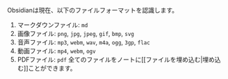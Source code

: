 Obsidianは現在、以下のファイルフォーマットを認識します。

1. マークダウンファイル: `md`
2. 画像ファイル: `png`, `jpg`, `jpeg`, `gif`, `bmp`, `svg`
3. 音声ファイル: `mp3`, `webm`, `wav`, `m4a`, `ogg`, `3gp`, `flac`
4. 動画ファイル: `mp4`, `webm`, `ogv`
5. PDFファイル: `pdf`
全てのファイルをノートに[[ファイルを埋め込む|埋め込む]]ことができます。